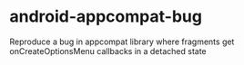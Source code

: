android-appcompat-bug
=====================

Reproduce a bug in appcompat library where fragments get onCreateOptionsMenu callbacks in a detached state
